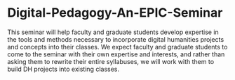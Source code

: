 # Digital-Pedagogy-An-EPIC-Seminar
This seminar will help faculty and graduate students develop expertise in the tools and methods necessary to incorporate digital humanities projects and concepts into their classes. We expect faculty and graduate students to come to the seminar with their own expertise and interests, and rather than asking them to rewrite their entire syllabuses, we will work with them to build DH projects into existing classes. 
